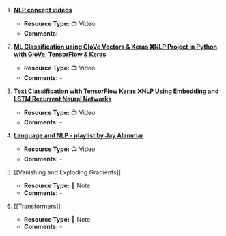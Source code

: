 1. [**NLP concept videos**](https://www.youtube.com/playlist?list=PLZoTAELRMXVMdJ5sqbCK2LiM0HhQVWNzm)
   - **Resource Type:** 📺 Video
   - **Comments:** -

2. [**ML Classification using GloVe Vectors & Keras ❌NLP Project in Python with GloVe, TensorFlow & Keras**](https://www.youtube.com/watch?v=Qsmn9pL5kcU&list=PLasd6OSjN2oK4nLzXk7isXA9IjBKB4hdB&index=4)
   - **Resource Type:** 📺 Video
   - **Comments:** -

3. [**Text Classification with TensorFlow Keras ❌NLP Using Embedding and LSTM Recurrent Neural Networks**](https://www.youtube.com/watch?v=j7EB7yeySDw&list=PLasd6OSjN2oK4nLzXk7isXA9IjBKB4hdB&index=5)
   - **Resource Type:** 📺 Video
   - **Comments:** -

4. [**Language and NLP - playlist by Jay Alammar**](https://www.youtube.com/playlist?list=PLTx9yCaDlo1UlgZiSgEjq86Zvbo2yC87d)
   - **Resource Type:** 📺 Video
   - **Comments:** -

5. [[Vanishing and Exploding Gradients]]
   - **Resource Type:** 🔗 Note
   - **Comments:** -

6. [[Transformers]]
   - **Resource Type:** 🔗 Note
   - **Comments:** -
